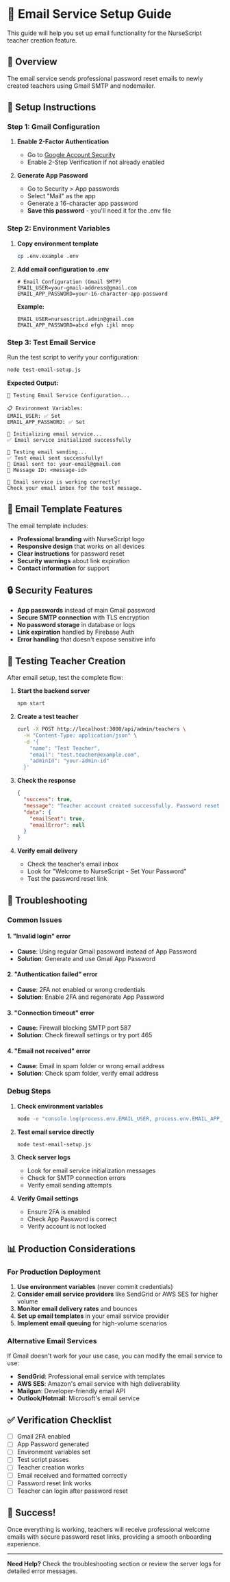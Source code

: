 # 📧 Email Service Setup Guide

This guide will help you set up email functionality for the NurseScript teacher creation feature.

## 🎯 Overview

The email service sends professional password reset emails to newly created teachers using Gmail SMTP and nodemailer.

## 🔧 Setup Instructions

### Step 1: Gmail Configuration

1. **Enable 2-Factor Authentication**
   - Go to [Google Account Security](https://myaccount.google.com/security)
   - Enable 2-Step Verification if not already enabled

2. **Generate App Password**
   - Go to Security > App passwords
   - Select "Mail" as the app
   - Generate a 16-character app password
   - **Save this password** - you'll need it for the .env file

### Step 2: Environment Variables

1. **Copy environment template**
   ```bash
   cp .env.example .env
   ```

2. **Add email configuration to .env**
   ```env
   # Email Configuration (Gmail SMTP)
   EMAIL_USER=your-gmail-address@gmail.com
   EMAIL_APP_PASSWORD=your-16-character-app-password
   ```

   **Example:**
   ```env
   EMAIL_USER=nursescript.admin@gmail.com
   EMAIL_APP_PASSWORD=abcd efgh ijkl mnop
   ```

### Step 3: Test Email Service

Run the test script to verify your configuration:

```bash
node test-email-setup.js
```

**Expected Output:**
```
🧪 Testing Email Service Configuration...

📋 Environment Variables:
EMAIL_USER: ✅ Set
EMAIL_APP_PASSWORD: ✅ Set

🔧 Initializing email service...
✅ Email service initialized successfully

📧 Testing email sending...
✅ Test email sent successfully!
📧 Email sent to: your-email@gmail.com
📨 Message ID: <message-id>

🎉 Email service is working correctly!
Check your email inbox for the test message.
```

## 🎨 Email Template Features

The email template includes:
- **Professional branding** with NurseScript logo
- **Responsive design** that works on all devices
- **Clear instructions** for password reset
- **Security warnings** about link expiration
- **Contact information** for support

## 🔒 Security Features

- **App passwords** instead of main Gmail password
- **Secure SMTP connection** with TLS encryption
- **No password storage** in database or logs
- **Link expiration** handled by Firebase Auth
- **Error handling** that doesn't expose sensitive info

## 🧪 Testing Teacher Creation

After email setup, test the complete flow:

1. **Start the backend server**
   ```bash
   npm start
   ```

2. **Create a test teacher**
   ```bash
   curl -X POST http://localhost:3000/api/admin/teachers \
     -H "Content-Type: application/json" \
     -d '{
       "name": "Test Teacher",
       "email": "test.teacher@example.com",
       "adminId": "your-admin-id"
     }'
   ```

3. **Check the response**
   ```json
   {
     "success": true,
     "message": "Teacher account created successfully. Password reset email sent to test.teacher@example.com.",
     "data": {
       "emailSent": true,
       "emailError": null
     }
   }
   ```

4. **Verify email delivery**
   - Check the teacher's email inbox
   - Look for "Welcome to NurseScript - Set Your Password"
   - Test the password reset link

## 🚨 Troubleshooting

### Common Issues

#### 1. "Invalid login" error
- **Cause**: Using regular Gmail password instead of App Password
- **Solution**: Generate and use Gmail App Password

#### 2. "Authentication failed" error
- **Cause**: 2FA not enabled or wrong credentials
- **Solution**: Enable 2FA and regenerate App Password

#### 3. "Connection timeout" error
- **Cause**: Firewall blocking SMTP port 587
- **Solution**: Check firewall settings or try port 465

#### 4. "Email not received" error
- **Cause**: Email in spam folder or wrong email address
- **Solution**: Check spam folder, verify email address

### Debug Steps

1. **Check environment variables**
   ```bash
   node -e "console.log(process.env.EMAIL_USER, process.env.EMAIL_APP_PASSWORD)"
   ```

2. **Test email service directly**
   ```bash
   node test-email-setup.js
   ```

3. **Check server logs**
   - Look for email service initialization messages
   - Check for SMTP connection errors
   - Verify email sending attempts

4. **Verify Gmail settings**
   - Ensure 2FA is enabled
   - Check App Password is correct
   - Verify account is not locked

## 📊 Production Considerations

### For Production Deployment

1. **Use environment variables** (never commit credentials)
2. **Consider email service providers** like SendGrid or AWS SES for higher volume
3. **Monitor email delivery rates** and bounces
4. **Set up email templates** in your email service provider
5. **Implement email queuing** for high-volume scenarios

### Alternative Email Services

If Gmail doesn't work for your use case, you can modify the email service to use:

- **SendGrid**: Professional email service with templates
- **AWS SES**: Amazon's email service with high deliverability
- **Mailgun**: Developer-friendly email API
- **Outlook/Hotmail**: Microsoft's email service

## ✅ Verification Checklist

- [ ] Gmail 2FA enabled
- [ ] App Password generated
- [ ] Environment variables set
- [ ] Test script passes
- [ ] Teacher creation works
- [ ] Email received and formatted correctly
- [ ] Password reset link works
- [ ] Teacher can login after password reset

## 🎉 Success!

Once everything is working, teachers will receive professional welcome emails with secure password reset links, providing a smooth onboarding experience.

---

**Need Help?** Check the troubleshooting section or review the server logs for detailed error messages.